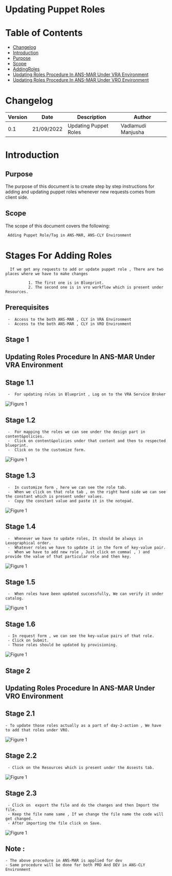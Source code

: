 # Updating Puppet Roles

# Table of Contents
  
- [Changelog](#Changelog)
- [Introduction](#Introduction)
- [Purpose](#Purpose)
- [Scope](#Scope)
- [AddingRoles](#AddingRoles)
- [Updating Roles Procedure In ANS-MAR Under VRA Environment](#Updating-Roles-Procedure-In-ANS-MAR-Under-VRA-Environment)
- [Updating Roles Procedure In ANS-MAR Under VRO Environment](#Updating-Roles-Procedure-In-ANS-MAR-Under-VRO-Environment)


# Changelog
  
| Version | Date       | Description      | Author       |
| ------- | ---------- | ---------------- | -------------|
| 0.1     | 21/09/2022 | Updating Puppet Roles   | Vadlamudi Manjusha |

# Introduction

## Purpose

The purpose of this document is to create step by step instructions for adding and updating puppet roles whenever new requests comes from client side.

## Scope

The scope of this document covers the following:

     Adding Puppet Role/Tag in ANS-MAR, ANS-CLY Environment

# Stages For Adding Roles

      If we get any requests to add or update puppet role , There are two places where we have to make changes

              1. The first one is in Blueprint.
              2. The second one is in vro workflow which is present under Resources.
	      
## Prerequisites

     -  Access to the both ANS-MAR , CLY in VRA Environment
     -  Access to the both ANS-MAR , CLY in VRO Environment

## Stage 1
	      
## Updating Roles Procedure In ANS-MAR Under VRA Environment

## Stage 1.1
     -  For updating roles in Blueprint , Log on to the VRA Service Broker
 
 ![Figure 1](Picture1.png)
  
## Stage 1.2  
     -  For mapping the roles we can see under the design part in content&policies.
     -  Click on content&policies under that content and then to respected blueprint.
     -  Click on to the customize form.
   
 ![Figure 1](Picture2.png)
 
## Stage 1.3
     -  In customize form , here we can see the role tab.
     -  When we click on that role tab , on the right hand side we can see the constant which is present under values.
     -  Copy the constant value and paste it in the notepad.
   
 ![Figure 1](Picture3.png)
 
## Stage 1.4
     -  Whenever we have to update roles, It should be always in Lexographical order.
     -  Whatever roles we have to update it in the form of key-value pair.
     -  When we have to add new role , Just click on comma( , ) and provide the value of that particular role and then key.
     
 ![Figure 1](Picture4.png)  
 
## Stage 1.5 
     -  When roles have been updated successfully, We can verify it under catalog.
     
 ![Figure 1](Picture5.png)   
 
## Stage 1.6 
     - In request form , we can see the key-value pairs of that role.
     - Click on Submit.
     - Those roles should be updated by provisioning.
     
 ![Figure 1](Picture6.png)
    


## Stage 2

## Updating Roles Procedure In ANS-MAR Under VRO Environment

## Stage 2.1
    - To update those roles actually as a part of day-2-action , We have to add that roles under VRO.
   
 ![Figure 1](Picture7.png)
  
## Stage 2.2  
     - Click on the Resources which is present under the Assests tab.
     
 ![Figure 1](Picture8.png)
 
## Stage 2.3 
     - Click on  export the file and do the changes and then Import the file.
     - Keep the file name same , If we change the file name the code will get changed.
     - After importing the file click on Save.
     
 ![Figure 1](Picture9.png)




## Note :

    - The above procedure in ANS-MAR is applied for dev
    - Same procedure will be done for both PRD And DEV in ANS-CLY Environment








